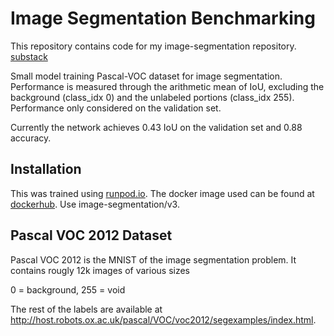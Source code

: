 # Image Segmentation Benchmarking

This repository contains code for my image-segmentation repository. 
[substack](https://akshaygulabrao.substack.com/p/image-segmentation)

Small model training Pascal-VOC dataset for image segmentation.
Performance is measured through the arithmetic mean of IoU, excluding the background (class_idx 0) and the unlabeled portions (class_idx 255). Performance only considered on the validation set.

Currently the network achieves 0.43 IoU on the validation set and 0.88 accuracy.

## Installation
This was trained using [runpod.io](https://www.runpod.io/console/pods). The docker image used can be found at [dockerhub](https://hub.docker.com/repositories/akshaygulabrao). Use image-segmentation/v3.



## Pascal VOC 2012 Dataset
Pascal VOC 2012 is the MNIST of the image segmentation problem. It contains rougly 12k images of various sizes

0 = background, 255 = void

The rest of the labels are available at http://host.robots.ox.ac.uk/pascal/VOC/voc2012/segexamples/index.html.
